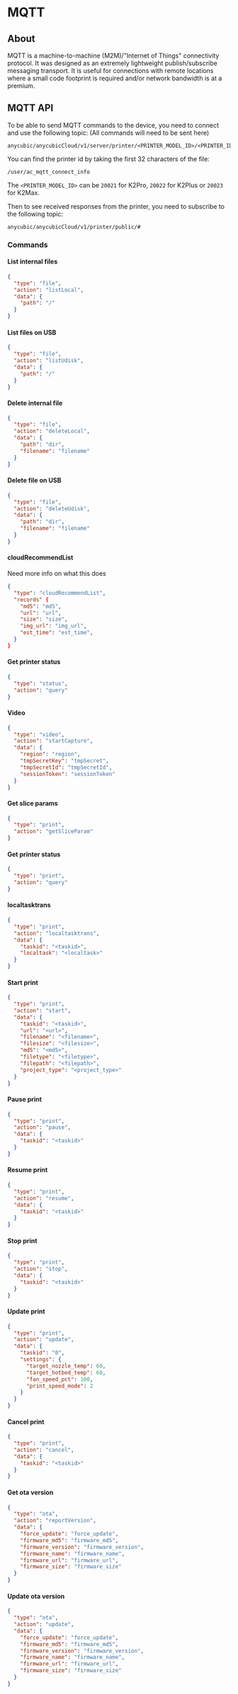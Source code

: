 # MQTT

## About

MQTT is a machine-to-machine (M2M)/"Internet of Things" connectivity protocol. It was designed as an extremely lightweight publish/subscribe messaging transport. It is useful for connections with remote locations where a small code footprint is required and/or network bandwidth is at a premium.

## MQTT API

To be able to send MQTT commands to the device, you need to connect and use the following topic:
(All commands will need to be sent here)

```
anycubic/anycubicCloud/v1/server/printer/<PRINTER_MODEL_ID>/<PRINTER_ID>/response
```

You can find the printer id by taking the first 32 characters of the file:

```
/user/ac_mqtt_connect_info
```

The `<PRINTER_MODEL_ID>` can be `20021` for K2Pro, `20022` for K2Plus or `20023` for K2Max.

Then to see received responses from the printer, you need to subscribe to the following topic:

```
anycubic/anycubicCloud/v1/printer/public/#
```

### Commands

#### List internal files

```json
{
  "type": "file",
  "action": "listLocal",
  "data": {
    "path": "/"
  }
}
```

#### List files on USB

```json
{
  "type": "file",
  "action": "listUdisk",
  "data": {
    "path": "/"
  }
}
```

#### Delete internal file

```json
{
  "type": "file",
  "action": "deleteLocal",
  "data": {
    "path": "dir",
    "filename": "filename"
  }
}
```

#### Delete file on USB

```json
{
  "type": "file",
  "action": "deleteUdisk",
  "data": {
    "path": "dir",
    "filename": "filename"
  }
}
```

#### cloudRecommendList

Need more info on what this does

```json
{
  "type": "cloudRecommendList",
  "records" {
    "md5": "md5",
    "url": "url",
    "size": "size",
    "img_url": "img_url",
    "est_time": "est_time",
  }
}
```

#### Get printer status

```json
{
  "type": "status",
  "action": "query"
}
```

#### Video

```json
{
  "type": "video",
  "action": "startCapture",
  "data": {
    "region": "region",
    "tmpSecretKey": "tmpSecret",
    "tmpSecretId": "tmpSecretId",
    "sessionToken": "sessionToken"
  }
}
```

#### Get slice params

```json
{
  "type": "print",
  "action": "getSliceParam"
}
```

#### Get printer status

```json
{
  "type": "print",
  "action": "query"
}
```

#### localtasktrans

```json
{
  "type": "print",
  "action": "localtasktrans",
  "data": {
    "taskid": "<taskid>",
    "localtask": "<localtask>"
  }
}
```

#### Start print

```json
{
  "type": "print",
  "action": "start",
  "data": {
    "taskid": "<taskid>",
    "url": "<url>",
    "filename": "<filename>",
    "filesize": "<filesize>",
    "md5": "<md5>",
    "filetype": "<filetype>",
    "filepath": "<filepath>",
    "project_type": "<project_type>"
  }
}
```

#### Pause print

```json
{
  "type": "print",
  "action": "pause",
  "data": {
    "taskid": "<taskid>"
  }
}
```

#### Resume print

```json
{
  "type": "print",
  "action": "resume",
  "data": {
    "taskid": "<taskid>"
  }
}
```

#### Stop print

```json
{
  "type": "print",
  "action": "stop",
  "data": {
    "taskid": "<taskid>"
  }
}
```

#### Update print

```json
{
  "type": "print",
  "action": "update",
  "data": {
    "taskid": "0",
    "settings": {
      "target_nozzle_temp": 60,
      "target_hotbed_temp": 60,
      "fan_speed_pct": 100,
      "print_speed_mode": 2
    }
  }
}
```

#### Cancel print

```json
{
  "type": "print",
  "action": "cancel",
  "data": {
    "taskid": "<taskid>"
  }
}
```

#### Get ota version

```json
{
  "type": "ota",
  "action": "reportVersion",
  "data": {
    "force_update": "force_update",
    "firmware_md5": "firmware_md5",
    "firmware_version": "firmware_version",
    "firmware_name": "firmware_name",
    "firmware_url": "firmware_url",
    "firmware_size": "firmware_size"
  }
}
```

#### Update ota version

```json
{
  "type": "ota",
  "action": "update",
  "data": {
    "force_update": "force_update",
    "firmware_md5": "firmware_md5",
    "firmware_version": "firmware_version",
    "firmware_name": "firmware_name",
    "firmware_url": "firmware_url",
    "firmware_size": "firmware_size"
  }
}
```
